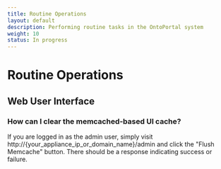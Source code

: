 ```yaml
---
title: Routine Operations
layout: default
description: Performing routine tasks in the OntoPortal system
weight: 10
status: In progress
---
```


# Routine Operations

## Web User Interface

### How can I clear the memcached-based UI cache?

If you are logged in as the admin user, simply visit http://{your_appliance_ip_or_domain_name}/admin and click the "Flush Memcache" button. There should be a response indicating success or failure.




